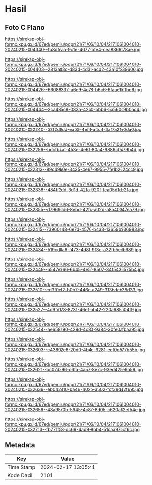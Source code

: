 # Hasil

## Foto C Plano

https://sirekap-obj-formc.kpu.go.id/67ed/pemilu/pdpr/21/71/06/10/04/2171061004010-20240215-004340--fb8dfeaa-9c1e-4077-bfe4-cea8369178ae.jpg

https://sirekap-obj-formc.kpu.go.id/67ed/pemilu/pdpr/21/71/06/10/04/2171061004010-20240215-004403--2813a83c-d83d-4d31-acd2-43a10f239606.jpg

https://sirekap-obj-formc.kpu.go.id/67ed/pemilu/pdpr/21/71/06/10/04/2171061004010-20240215-004426--66088337-a6e9-4c78-b6c6-6faae15ffbe6.jpg

https://sirekap-obj-formc.kpu.go.id/67ed/pemilu/pdpr/21/71/06/10/04/2171061004010-20240215-004444--2ca485c8-083a-42b0-bbb6-5a560c9b0ac4.jpg

https://sirekap-obj-formc.kpu.go.id/67ed/pemilu/pdpr/21/71/06/10/04/2171061004010-20240215-032240--52f2d6dd-ea59-4ef4-a4c4-3af7a21e0da6.jpg

https://sirekap-obj-formc.kpu.go.id/67ed/pemilu/pdpr/21/71/06/10/04/2171061004010-20240215-032256--bdcfb4af-453e-4e61-80a4-9886c0479b4d.jpg

https://sirekap-obj-formc.kpu.go.id/67ed/pemilu/pdpr/21/71/06/10/04/2171061004010-20240215-032313--89c49b0e-3435-4e67-9955-7fe1b2624cc9.jpg

https://sirekap-obj-formc.kpu.go.id/67ed/pemilu/pdpr/21/71/06/10/04/2171061004010-20240215-032338--484ff2dd-3d1d-42fa-920f-fca05d1dc21a.jpg

https://sirekap-obj-formc.kpu.go.id/67ed/pemilu/pdpr/21/71/06/10/04/2171061004010-20240215-032355--d7969dd6-8ebd-42f4-a02d-a8a40347ea79.jpg

https://sirekap-obj-formc.kpu.go.id/67ed/pemilu/pdpr/21/71/06/10/04/2171061004010-20240215-032415--73960a48-6e7d-4570-b4a3-13659b936983.jpg

https://sirekap-obj-formc.kpu.go.id/67ed/pemilu/pdpr/21/71/06/10/04/2171061004010-20240215-032434--519cd0a6-f473-4d8f-9f3c-a32fb5edb689.jpg

https://sirekap-obj-formc.kpu.go.id/67ed/pemilu/pdpr/21/71/06/10/04/2171061004010-20240215-032449--a547e966-6b45-4e5f-8507-34f5436575b4.jpg

https://sirekap-obj-formc.kpu.go.id/67ed/pemilu/pdpr/21/71/06/10/04/2171061004010-20240215-032510--cd3f0ef2-b0b7-446c-a249-313bdcb38d33.jpg

https://sirekap-obj-formc.kpu.go.id/67ed/pemilu/pdpr/21/71/06/10/04/2171061004010-20240215-032527--4d9fd178-8731-46ef-ab42-220a685b04f9.jpg

https://sirekap-obj-formc.kpu.go.id/67ed/pemilu/pdpr/21/71/06/10/04/2171061004010-20240215-032544--ae658a90-429d-4c80-9a84-30fe0afbaa95.jpg

https://sirekap-obj-formc.kpu.go.id/67ed/pemilu/pdpr/21/71/06/10/04/2171061004010-20240215-032603--c43602e6-20d0-4b4e-9281-ecf0d577b55b.jpg

https://sirekap-obj-formc.kpu.go.id/67ed/pemilu/pdpr/21/71/06/10/04/2171061004010-20240215-032621--bc07d396-c6fa-4a57-8e7c-93ed425e9a59.jpg

https://sirekap-obj-formc.kpu.go.id/67ed/pemilu/pdpr/21/71/06/10/04/2171061004010-20240215-032639--eb042810-ba46-402b-a502-fcf38d42f695.jpg

https://sirekap-obj-formc.kpu.go.id/67ed/pemilu/pdpr/21/71/06/10/04/2171061004010-20240215-032656--48a9570b-5945-4c87-8d05-c620a62ef54e.jpg

https://sirekap-obj-formc.kpu.go.id/67ed/pemilu/pdpr/21/71/06/10/04/2171061004010-20240215-032713--fb771f58-dc69-4ad9-8bb4-51caa97bcf6c.jpg


## Metadata

| Key        | Value               |
| ---------- | ------------------- |
| Time Stamp | 2024-02-17 13:05:41 |
| Kode Dapil | 2101                |



